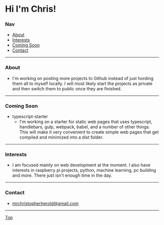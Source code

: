 # Hi I'm Chris!
### Nav
* [About](#about)
* [Interests](#interests)
* [Coming Soon](#coming-soon)
* [Contact](#contact)

***

### About
* I'm working on posting more projects to Github instead of just hording them all to myself locally. I will most likely start the projects as private and then switch them to public once they are finished.

*** 

### Coming Soon
* typescript-starter
  * I'm working on a starter for static web pages that uses typescript, handlebars, gulp, webpack, babel, and a number of other things. This will make it very convenient to create simple web pages that get compiled and minimized into a dist folder.

***

### Interests
* I am focused mainly on web development at the moment. I also have interests in raspberry pi projects, python, machine learning, pc building and more. There just isn't enough time in the day.

***

### Contact
* mrchristopherherold@gmail.com

***

[Top](#nav)
